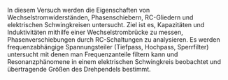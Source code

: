 In diesem Versuch werden die Eigenschaften von Wechselstromwiderständen, Phasenschiebern, RC-Gliedern und elektrischen Schwingkreisen untersucht. Ziel ist es, Kapazitäten und Induktivitäten mithilfe einer Wechselstrombrücke zu messen, Phasenverschiebungen durch RC-Schaltungen zu analysieren. Es werden frequenzabhängige Spannungsteiler (Tiefpass, Hochpass, Sperrfilter) untersucht mit denen man Frequenzanteile filtern kann und Resonanzphänomene in einem elektrischen Schwingkreis beobachtet und übertragende Größen des Drehpendels bestimmt.
